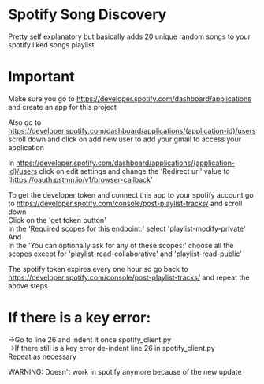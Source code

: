 Spotify Song Discovery
======================
Pretty self explanatory but basically adds 20 unique random songs to your spotify liked songs playlist

Important
==========
Make sure you go to https://developer.spotify.com/dashboard/applications and create an app for this project

Also go to https://developer.spotify.com/dashboard/applications/(application-id)/users scroll down and click on add new user to add your gmail to access your application

In https://developer.spotify.com/dashboard/applications/(application-id)/users click on edit settings and change the 'Redirect url' value to 'https://oauth.pstmn.io/v1/browser-callback'

To get the developer token and connect this app to your spotify account go to https://developer.spotify.com/console/post-playlist-tracks/ and scroll down\
Click on the 'get token button'\
In the 'Required scopes for this endpoint:' select 'playlist-modify-private'\
And\
In the 'You can optionally ask for any of these scopes:' choose all the scopes except for 'playlist-read-collaborative' and 'playlist-read-public'

The spotify token expires every one hour so go back to https://developer.spotify.com/console/post-playlist-tracks/ and repeat the above steps

If there is a key error:
========================
->Go to line 26 and indent it once spotify_client.py \
->If there still is a key error de-indent line 26 in spotify_client.py\
Repeat as necessary

WARNING: Doesn't work in spotify anymore because of the new update
